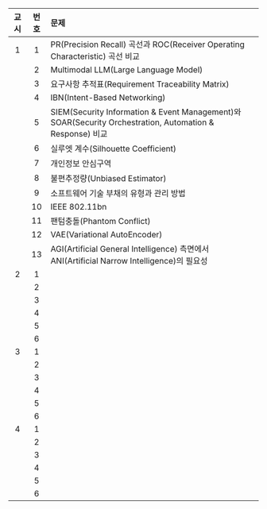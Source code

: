 
| **교시** | **번호** | **문제**                                                                                                |
| :----: | :----: | :---------------------------------------------------------------------------------------------------- |
|   1    |   1    | PR(Precision Recall) 곡선과 ROC(Receiver Operating Characteristic) 곡선 비교                                 |
|        |   2    | Multimodal LLM(Large Language Model)                                                                  |
|        |   3    | 요구사항 추적표(Requirement Traceability Matrix)                                                             |
|        |   4    | IBN(Intent-Based Networking)                                                                          |
|        |   5    | SIEM(Security Information & Event Management)와 SOAR(Security Orchestration, Automation & Response) 비교 |
|        |   6    | 실루엣 계수(Silhouette Coefficient)                                                                        |
|        |   7    | 개인정보 안심구역                                                                                             |
|        |   8    | 불편추정량(Unbiased Estimator)                                                                             |
|        |   9    | 소프트웨어 기술 부채의 유형과 관리 방법                                                                                |
|        |   10   | IEEE 802.11bn                                                                                         |
|        |   11   | 팬텀충돌(Phantom Conflict)                                                                                |
|        |   12   | VAE(Variational AutoEncoder)                                                                          |
|        |   13   | AGI(Artificial General Intelligence) 측면에서 ANI(Artificial Narrow Intelligence)의 필요성                    |
|   2    |   1    |                                                                                                       |
|        |   2    |                                                                                                       |
|        |   3    |                                                                                                       |
|        |   4    |                                                                                                       |
|        |   5    |                                                                                                       |
|        |   6    |                                                                                                       |
|   3    |   1    |                                                                                                       |
|        |   2    |                                                                                                       |
|        |   3    |                                                                                                       |
|        |   4    |                                                                                                       |
|        |   5    |                                                                                                       |
|        |   6    |                                                                                                       |
|   4    |   1    |                                                                                                       |
|        |   2    |                                                                                                       |
|        |   3    |                                                                                                       |
|        |   4    |                                                                                                       |
|        |   5    |                                                                                                       |
|        |   6    |                                                                                                       |


